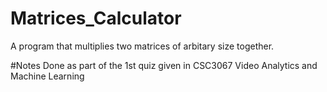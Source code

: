 # Matrices_Calculator
A program that multiplies two matrices of arbitary size together.

#Notes
Done as part of the 1st quiz given in CSC3067 Video Analytics and Machine Learning
